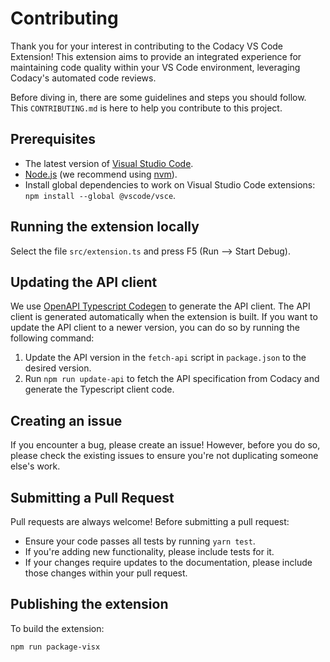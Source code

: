 # Contributing

Thank you for your interest in contributing to the Codacy VS Code Extension! This extension aims to provide an integrated experience for maintaining code quality within your VS Code environment, leveraging Codacy's automated code reviews.

Before diving in, there are some guidelines and steps you should follow. This `CONTRIBUTING.md` is here to help you contribute to this project.

## Prerequisites

-  The latest version of [Visual Studio Code](https://code.visualstudio.com/download).
-  [Node.js](https://nodejs.org/en/download/) (we recommend using [nvm](https://github.com/nvm-sh/nvm)).
-  Install global dependencies to work on Visual Studio Code extensions:  `npm install --global @vscode/vsce`.


## Running the extension locally

Select the file `src/extension.ts` and press F5 (Run --> Start Debug).

## Updating the API client

We use [OpenAPI Typescript Codegen](https://github.com/ferdikoomen/openapi-typescript-codegen) to generate the API client. The API client is generated automatically when the extension is built. If you want to update the API client to a newer version, you can do so by running the following command:

1.  Update the API version in the `fetch-api` script in `package.json` to the desired version.
2.  Run `npm run update-api` to fetch the API specification from Codacy and generate the Typescript client code.

## Creating an issue

If you encounter a bug, please create an issue! However, before you do so, please check the existing issues to ensure you're not duplicating someone else's work.

## Submitting a Pull Request

Pull requests are always welcome! Before submitting a pull request:
 
- Ensure your code passes all tests by running `yarn test`.
- If you're adding new functionality, please include tests for it.
- If your changes require updates to the documentation, please include those changes within your pull request.

## Publishing the extension

To build the extension:

    npm run package-visx
